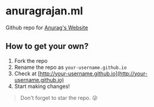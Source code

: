 # anuragrajan.ml

Github repo for <a href="https://www.anuragrajan.ml">Anurag's Website</a>

## How to get your own?
1. Fork the repo
2. Rename the repo as `your-username.github.io`
3. Check at [http://your-username.github.io](http://your-username.github.io)
4. Start making changes!

> Don't forget to star the repo. :stuck_out_tongue_winking_eye:
